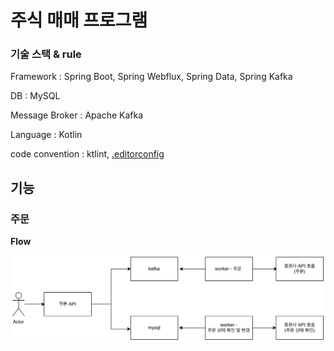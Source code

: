 # 주식 매매 프로그램


### 기술 스택 & rule

Framework : Spring Boot, Spring Webflux, Spring Data, Spring Kafka

DB : MySQL

Message Broker : Apache Kafka

Language : Kotlin

code convention : ktlint, [.editorconfig](/.editorconfig)

## 기능

### 주문

**Flow**

<img src="/img/1.png" width="600px;">